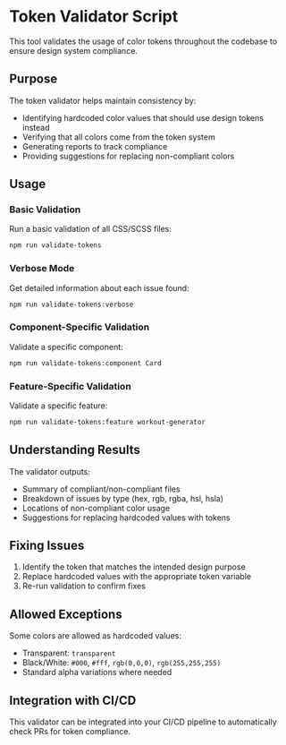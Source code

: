 # Token Validator Script

This tool validates the usage of color tokens throughout the codebase to ensure design system compliance.

## Purpose

The token validator helps maintain consistency by:
- Identifying hardcoded color values that should use design tokens instead
- Verifying that all colors come from the token system
- Generating reports to track compliance
- Providing suggestions for replacing non-compliant colors

## Usage

### Basic Validation

Run a basic validation of all CSS/SCSS files:

```bash
npm run validate-tokens
```

### Verbose Mode

Get detailed information about each issue found:

```bash
npm run validate-tokens:verbose
```

### Component-Specific Validation

Validate a specific component:

```bash
npm run validate-tokens:component Card
```

### Feature-Specific Validation

Validate a specific feature:

```bash
npm run validate-tokens:feature workout-generator
```

## Understanding Results

The validator outputs:
- Summary of compliant/non-compliant files
- Breakdown of issues by type (hex, rgb, rgba, hsl, hsla)
- Locations of non-compliant color usage
- Suggestions for replacing hardcoded values with tokens

## Fixing Issues

1. Identify the token that matches the intended design purpose
2. Replace hardcoded values with the appropriate token variable
3. Re-run validation to confirm fixes

## Allowed Exceptions

Some colors are allowed as hardcoded values:
- Transparent: `transparent`
- Black/White: `#000`, `#fff`, `rgb(0,0,0)`, `rgb(255,255,255)`
- Standard alpha variations where needed

## Integration with CI/CD

This validator can be integrated into your CI/CD pipeline to automatically check PRs for token compliance. 